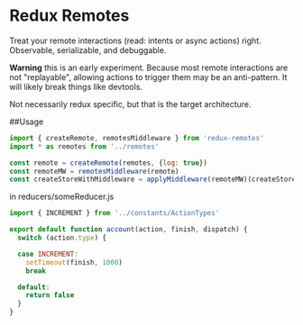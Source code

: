 # Redux Remotes
Treat your remote interactions (read: intents or async actions) right. Observable, serializable, and debuggable.

**Warning** this is an early experiment. Because most remote interactions are not "replayable", allowing actions to trigger them may be an anti-pattern. It will likely break things like devtools.

Not necessarily redux specific, but that is the target architecture.

##Usage
```js
import { createRemote, remotesMiddleware } from 'redux-remotes'
import * as remotes from '../remotes'

const remote = createRemote(remotes, {log: true})
const remoteMW = remotesMiddleware(remote)
const createStoreWithMiddleware = applyMiddleware(remoteMW)(createStore)
```
in reducers/someReducer.js
```js
import { INCREMENT } from '../constants/ActionTypes'

export default function account(action, finish, dispatch) {
  switch (action.type) {

  case INCREMENT:
    setTimeout(finish, 1000)
    break

  default:
    return false
  }
}
```
